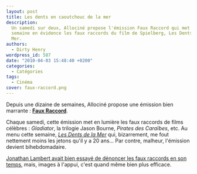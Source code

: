 ```yaml
---
layout: post
title: Les dents en caoutchouc de la mer
description:
  Un samedi sur deux, Allociné propose l'émission Faux Raccord qui met cette
  semaine en évidence les faux raccords du film de Spielberg, Les Dents de la
  Mer.
authors:
  - Dirty Henry
wordpress_id: 587
date: "2010-04-03 15:48:40 +0200"
categories:
  - Catégories
tags:
  - Cinéma
cover: faux-raccord.png
---
```


Depuis une dizaine de semaines, Allociné propose une émission bien marrante :
[**Faux Raccord**][3].

Chaque samedi, cette émission met en lumière les faux raccords de films
célèbres : _Gladiator_, la trilogie Jason Bourne, _Pirates des Caraïbes_, etc.
Au menu cette semaine, [_Les Dents de la Mer_][2] qui, bizarrement, me fout
nettement moins les jetons qu'il y a 20 ans… Par contre, malheur, l'émission
devient bihebdomadaire.

[Jonathan Lambert avait bien essayé de dénoncer les faux raccords en son
temps][1], mais, images à l'appui, c'est quand même bien plus efficace.

[1]: https://youtu.be/he3WJLOh4kk?t=2522
[2]: https://www.allocine.fr/video/video-19096015/
[3]: https://www.allocine.fr/video/programme-12284/ "Faux Raccord, sur Allociné"
